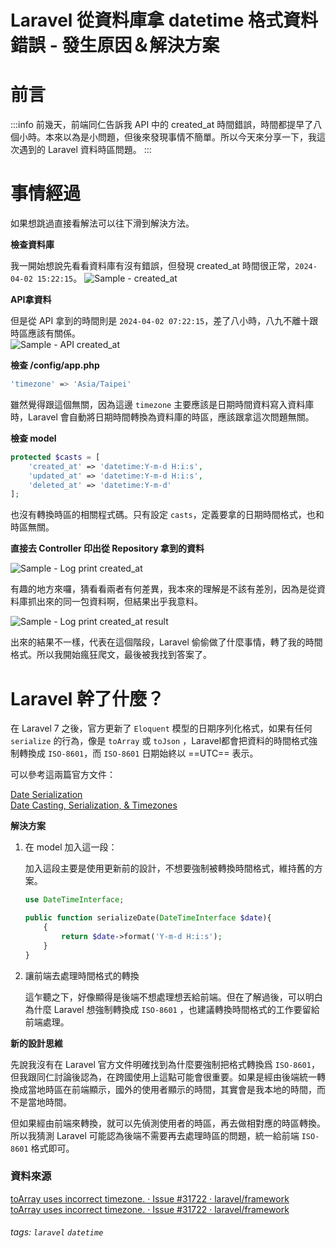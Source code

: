 # Laravel 從資料庫拿 datetime 格式資料錯誤 - 發生原因＆解決方案

**前言**
===
:::info
前幾天，前端同仁告訴我 API 中的 created_at 時間錯誤，時間都提早了八個小時。本來以為是小問題，但後來發現事情不簡單。所以今天來分享一下，我這次遇到的 Laravel 資料時區問題。
:::  

**事情經過**
===  
如果想跳過直接看解法可以往下滑到解決方法。  

**檢查資料庫**  

我一開始想說先看看資料庫有沒有錯誤，但發現 created_at 時間很正常，`2024-04-02 15:22:15`。
![Sample - created_at](https://i.imgur.com/NKjwd5I.png)  

**API拿資料**  

但是從 API 拿到的時間則是 `2024-04-02 07:22:15`，差了八小時，八九不離十跟時區應該有關係。  
![Sample - API created_at](https://i.imgur.com/8g3fni0.png)  

**檢查 /config/app.php**  

``` bash
'timezone' => 'Asia/Taipei'
``` 

雖然覺得跟這個無關，因為這邊 `timezone` 主要應該是日期時間資料寫入資料庫時，Laravel 會自動將日期時間轉換為資料庫的時區，應該跟拿這次問題無關。

**檢查 model**  

``` php
protected $casts = [
    'created_at' => 'datetime:Y-m-d H:i:s',
    'updated_at' => 'datetime:Y-m-d H:i:s',
    'deleted_at' => 'datetime:Y-m-d'
];
``` 

也沒有轉換時區的相關程式碼。只有設定 `casts`，定義要拿的日期時間格式，也和時區無關。  

**直接去 Controller 印出從 Repository 拿到的資料**  

![Sample - Log print created_at](https://i.imgur.com/pVEVeMQ.png) 

有趣的地方來囉，猜看看兩者有何差異，我本來的理解是不該有差別，因為是從資料庫抓出來的同一包資料啊，但結果出乎我意料。 

![Sample - Log print created_at result](https://i.imgur.com/Aiz7C5A.png)  

出來的結果不一樣，代表在這個階段，Laravel 偷偷做了什麼事情，轉了我的時間格式。所以我開始瘋狂爬文，最後被我找到答案了。

**Laravel 幹了什麼？**
===  

在 Laravel 7 之後，官方更新了 `Eloquent` 模型的日期序列化格式，如果有任何 `serialize` 的行為，像是 `toArray` 或 `toJson` ，Laravel都會把資料的時間格式強制轉換成 `ISO-8601`，而 `ISO-8601` 日期始終以 ==UTC== 表示。

可以參考這兩篇官方文件：  

[Date Serialization](https://laravel.com/docs/7.x/upgrade#date-serialization)  
[Date Casting, Serialization, & Timezones](https://laravel.com/docs/9.x/eloquent-mutators#date-casting-and-timezones)  

**解決方案**  

1. 在 model 加入這一段：

    加入這段主要是使用更新前的設計，不想要強制被轉換時間格式，維持舊的方案。

    ``` php
    use DateTimeInterface;

    public function serializeDate(DateTimeInterface $date){
        {
            return $date->format('Y-m-d H:i:s');
        }
    }
    ```  

2. 讓前端去處理時間格式的轉換  

    這乍聽之下，好像顯得是後端不想處理想丟給前端。但在了解過後，可以明白為什麼 Laravel 想強制轉換成 `ISO-8601` ，也建議轉換時間格式的工作要留給前端處理。

**新的設計思維**  

先說我沒有在 Laravel 官方文件明確找到為什麼要強制把格式轉換爲 `ISO-8601`，但我跟同仁討論後認為，在跨國使用上這點可能會很重要。如果是經由後端統一轉換成當地時區在前端顯示，國外的使用者顯示的時間，其實會是我本地的時間，而不是當地時間。  

但如果經由前端來轉換，就可以先偵測使用者的時區，再去做相對應的時區轉換。
所以我猜測 Laravel 可能認為後端不需要再去處理時區的問題，統一給前端 `ISO-8601` 格式即可。  

### **資料來源**  

[toArray uses incorrect timezone. · Issue #31722 · laravel/framework](https://github.com/laravel/framework/issues/31722)  
[toArray uses incorrect timezone. · Issue #31722 · laravel/framework](https://github.com/laravel/framework/issues/31722)  

###### tags: `laravel` `datetime`





